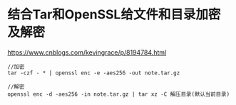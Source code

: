 # 结合Tar和OpenSSL给文件和目录加密及解密
https://www.cnblogs.com/kevingrace/p/8194784.html
```
//加密
tar -czf - * | openssl enc -e -aes256 -out note.tar.gz

//解密
openssl enc -d -aes256 -in note.tar.gz | tar xz -C 解压目录(默认当前目录)
```
